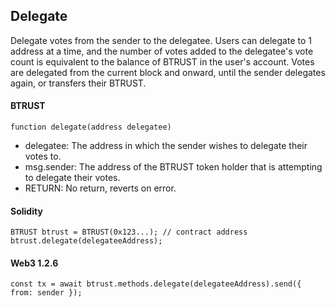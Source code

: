 Delegate
--------

Delegate votes from the sender to the delegatee. Users can delegate to 1 address at a time, and the number of votes added to the delegatee's vote count is equivalent to the balance of BTRUST in the user's account. Votes are delegated from the current block and onward, until the sender delegates again, or transfers their BTRUST.

#### BTRUST

```
function delegate(address delegatee)
```

-   delegatee: The address in which the sender wishes to delegate their votes to.
-   msg.sender: The address of the BTRUST token holder that is attempting to delegate their votes.
-   RETURN: No return, reverts on error.

#### Solidity

```
BTRUST btrust = BTRUST(0x123...); // contract address
btrust.delegate(delegateeAddress);
```

#### Web3 1.2.6

```
const tx = await btrust.methods.delegate(delegateeAddress).send({ from: sender });
```